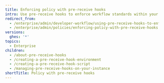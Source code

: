 ```yaml
---
title: Enforcing policy with pre-receive hooks
intro: Use pre-receive hooks to enforce workflow standards within your organization. Pre-receive hooks require code to pass a pre-defined set of quality checks before the push is accepted into the repository.
redirect_from:
  - /enterprise/admin/developer-workflow/using-pre-receive-hooks-to-enforce-policy
  - /enterprise/admin/policies/enforcing-policy-with-pre-receive-hooks
versions:
  ghes: '*'
topics:
  - Enterprise
children:
  - /about-pre-receive-hooks
  - /creating-a-pre-receive-hook-environment
  - /creating-a-pre-receive-hook-script
  - /managing-pre-receive-hooks-on-your-instance
shortTitle: Policy with pre-receive hooks
---
```


